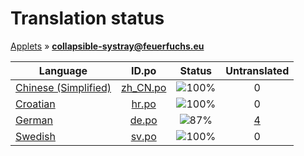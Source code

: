 # Translation status
[Applets](../../README.md) &#187; **collapsible-systray@feuerfuchs.eu**

Language | ID.po | Status | Untranslated
---------|:--:|:------:|:-----------:
[Chinese (Simplified)](../../language-status/zh_CN.md) | [zh_CN.po](po/zh_CN.po) | ![100%](http://progressed.io/bar/100) | 0
[Croatian](../../language-status/hr.md) | [hr.po](po/hr.po) | ![100%](http://progressed.io/bar/100) | 0
[German](../../language-status/de.md) | [de.po](po/de.po) | ![87%](http://progressed.io/bar/87) | [4](untranslated-po/de.md)
[Swedish](../../language-status/sv.md) | [sv.po](po/sv.po) | ![100%](http://progressed.io/bar/100) | 0

